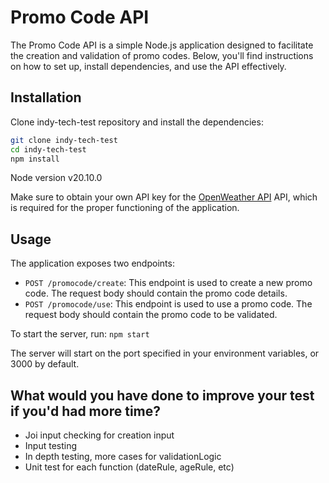 # Promo Code API

The Promo Code API is a simple Node.js application designed to facilitate the creation and validation of promo codes. Below, you'll find instructions on how to set up, install dependencies, and use the API effectively.

## Installation

Clone indy-tech-test repository and install the dependencies:

```bash
git clone indy-tech-test
cd indy-tech-test
npm install
```

Node version v20.10.0

Make sure to obtain your own API key for the [OpenWeather API](https://home.openweathermap.org/users/sign_in)
API, which is required for the proper functioning of the application.

## Usage

The application exposes two endpoints:

- `POST /promocode/create`: This endpoint is used to create a new promo code. The request body should contain the promo code details.
- `POST /promocode/use`: This endpoint is used to use a promo code. The request body should contain the promo code to be validated.

To start the server, run:
`npm start`

The server will start on the port specified in your environment variables, or 3000 by default.

## What would you have done to improve your test if you'd had more time?

- Joi input checking for creation input
- Input testing
- In depth testing, more cases for validationLogic
- Unit test for each function (dateRule, ageRule, etc)
